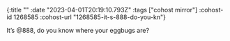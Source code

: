 {:title ""
 :date "2023-04-01T20:19:10.793Z"
 :tags ["cohost mirror"]
 :cohost-id 1268585
 :cohost-url "1268585-it-s-888-do-you-kn"}

It’s @888, do you know where your eggbugs are?